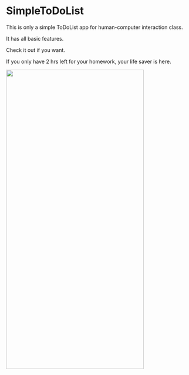 # SimpleToDoList

This is only a simple ToDoList app for human-computer interaction class.

It has all basic features.

Check it out if you want.

If you only have 2 hrs left for your homework, your life saver is here.

<img src = "https://github.com/lukegao55/SimpleToDoList/blob/master/Demo/demo.gif" width = 375 height = 812>

